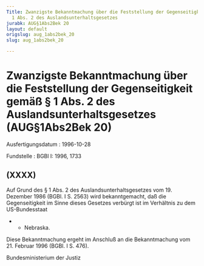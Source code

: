```yaml
---
Title: Zwanzigste Bekanntmachung über die Feststellung der Gegenseitigkeit gemäß §
  1 Abs. 2 des Auslandsunterhaltsgesetzes
jurabk: AUG§1Abs2Bek 20
layout: default
origslug: aug_1abs2bek_20
slug: aug_1abs2bek_20

---
```


# Zwanzigste Bekanntmachung über die Feststellung der Gegenseitigkeit gemäß § 1 Abs. 2 des Auslandsunterhaltsgesetzes (AUG§1Abs2Bek 20)

Ausfertigungsdatum
:   1996-10-28

Fundstelle
:   BGBl I: 1996, 1733

## (XXXX)

Auf Grund des § 1 Abs. 2 des Auslandsunterhaltsgesetzes vom 19.
Dezember 1986 (BGBl. I S. 2563) wird bekanntgemacht, daß die
Gegenseitigkeit im Sinne dieses Gesetzes verbürgt ist im Verhältnis zu
dem US-Bundesstaat

*
    *   Nebraska.






Diese Bekanntmachung ergeht im Anschluß an die Bekanntmachung vom 21.
Februar 1996 (BGBl. I S. 476).

Bundesministerium der Justiz

